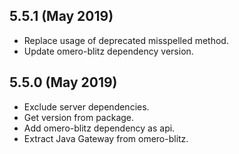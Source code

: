 5.5.1 (May 2019)
----------------

- Replace usage of deprecated misspelled method.
- Update omero-blitz dependency version.

5.5.0 (May 2019)
----------------

- Exclude server dependencies.
- Get version from package.
- Add omero-blitz dependency as api.
- Extract Java Gateway from omero-blitz.
